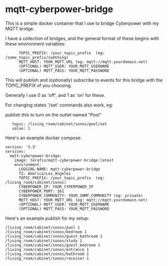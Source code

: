# mqtt-cyberpower-bridge

This is a simple docker container that I use to bridge Cyberpower with my MQTT bridge.

I have a collection of bridges, and the general format of these begins with these environment variables:
```
      TOPIC_PREFIX: /your_topic_prefix  (eg: /some_topic_prefix/somthing)
      MQTT_HOST: YOUR_MQTT_URL (eg: mqtt://mqtt.yourdomain.net)
      (OPTIONAL) MQTT_USER: YOUR_MQTT_USERNAME
      (OPTIONAL) MQTT_PASS: YOUR_MQTT_PASSWORD
````

This will publish and (optionally) subscribe to events for this bridge with the TOPIC_PREFIX of you choosing.

Generally I use 0 as 'off', and 1 as 'on' for these.

For changing states '/set' commands also work, eg:

publish this to turn on the outlet named "Pool"
```
   topic: /living_room/cabinet/sonos/pool/set 
   value: 1
```

Here's an example docker compose:

```
version: '3.3'
services:
  mqtt-cyberpower-bridge:
    image: terafin/mqtt-cyberpower-bridge:latest
    environment:
      LOGGING_NAME: mqtt-cyberpower-bridge
      TZ: America/Los_Angeles
      TOPIC_PREFIX: /your_topic_prefix  (eg: /living_room/cabinet/sonos)
      CYBERPOWER_IP: YOUR_CYPERPOWER_IP
      CYBERPOWER_PORT: 161
      CYBERPOWER_COMMUNITY: YOUR_SNMP_COMMUNITY (eg: private)
      MQTT_HOST: YOUR_MQTT_URL (eg: mqtt://mqtt.yourdomain.net)
      (OPTIONAL) MQTT_USER: YOUR_MQTT_USERNAME
      (OPTIONAL) MQTT_PASS: YOUR_MQTT_PASSWORD
```

Here's an example publish for my setup:


```
/living_room/cabinet/sonos/pool 1
/living_room/cabinet/sonos/bedroom 1
/living_room/cabinet/sonos/guest_bathroom 1
/living_room/cabinet/sonos/study 1
/living_room/cabinet/sonos/guest_bedroom 1
/living_room/cabinet/sonos/entrance 1
/living_room/cabinet/sonos/bathroom 1
/living_room/cabinet/sonos/receiver 1
```

